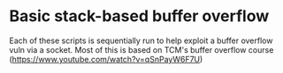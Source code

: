 # Basic stack-based buffer overflow
Each of these scripts is sequentially run to help exploit a buffer overflow vuln via a socket.
Most of this is based on TCM's buffer overflow course (https://www.youtube.com/watch?v=qSnPayW6F7U)
